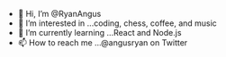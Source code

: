 - 👋 Hi, I’m @RyanAngus
- 👀 I’m interested in ...coding, chess, coffee, and music
- 🌱 I’m currently learning ...React and Node.js
- 📫 How to reach me ...@angusryan on Twitter

<!---
RyanAngus/RyanAngus is a ✨ special ✨ repository because its `README.md` (this file) appears on your GitHub profile.
You can click the Preview link to take a look at your changes.
--->
